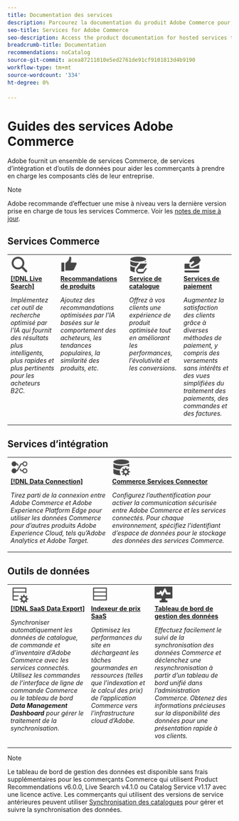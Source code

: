 ```yaml
---
title: Documentation des services
description: Parcourez la documentation du produit Adobe Commerce pour les services SaaS Commerce
seo-title: Services for Adobe Commerce
seo-description: Access the product documentation for hosted services that help Adobe Commerce merchants support key components of their business.
breadcrumb-title: Documentation
recommendations: noCatalog
source-git-commit: acea87211010e5ed2761de91cf9101813d4b9190
workflow-type: tm+mt
source-wordcount: '334'
ht-degree: 0%

---
```


# Guides des services Adobe Commerce

Adobe fournit un ensemble de services Commerce, de services d’intégration et d’outils de données pour aider les commerçants à prendre en charge les composants clés de leur entreprise.

>[!NOTE]
>
>Adobe recommande d’effectuer une mise à niveau vers la dernière version prise en charge de tous les services Commerce. Voir les [notes de mise à jour](release-notes-all.md).

## Services Commerce

<table style="table-layout:fixed">
<tr style="border: 0;">
   <td valign="top">
      <a href="../live-search//overview.md">
      <img alt="Rechercher" src="../assets/icons/Magnify.svg" width="40">
      </a>
      <div>
         <a href="../live-search//overview.md">
         <strong>[!DNL Live Search]</strong>
         </a>
      </div>
      <p>
         <em>Implémentez cet outil de recherche optimisé par l’IA qui fournit des résultats plus intelligents, plus rapides et plus pertinents pour les acheteurs B2C.</em>
      </p>
   </td>
   <td valign="top">
      <a href="../product-recommendations/overview.md">
      <img alt="ThumbsUp" src="../assets/icons/ThumbUp.svg" width="40">
      </a>
      <div>
         <a href="../product-recommendations/overview.md">
         <strong>Recommandations de produits</strong>
         </a>
      </div>
      <p>
         <em>Ajoutez des recommandations optimisées par l’IA basées sur le comportement des acheteurs, les tendances populaires, la similarité des produits, etc.</em>
      </p>
   </td>
   <td valign="top">
      <a href="../catalog-service/overview.md">
      <img alt="Données de catalogue pour les services connectés" src="../assets/icons/DataBook.svg" width="40">
      </a>
      <div>
         <a href="../catalog-service/overview.md">
         <strong>Service de catalogue</strong>
         </a>
      </div>
      <p>
         <em>Offrez à vos clients une expérience de produit optimisée tout en améliorant les performances, l’évolutivité et les conversions.</em>
      </p>
   </td>
   <td valign="top">
      <a href="../payment-services/guide-overview.md">
      <img alt="Paiements par carte de crédit" src="../assets/icons/CreditCard.svg" width="40">
      </a>
      <div>
         <a href="../payment-services/guide-overview.md">
         <strong> Services de paiement </strong>
         </a>
      </div>
      <p>
         <em>Augmentez la satisfaction des clients grâce à diverses méthodes de paiement, y compris des versements sans intérêts et des vues simplifiées du traitement des paiements, des commandes et des factures.</em>
      </p>
   </td>
</tr>
</table>

## Services d’intégration

<table style="table-layout:fixed">
<tr style="border: 0;">
   <td valign="top">
      <a href="../data-connection/overview.md">
      <img alt="Transfert de données vers Platform" src="../assets/icons/TransferToPlatform.svg" width="40">
      </a>
      <div>
         <a href="../data-connection/overview.md">
         <strong>[!DNL Data Connection]</strong>
         </a>
      </div>
      <p>
         <em>Tirez parti de la connexion entre Adobe Commerce et Adobe Experience Platform Edge pour utiliser les données Commerce pour d’autres produits Adobe Experience Cloud, tels qu’Adobe Analytics et Adobe Target.</em>
      </p>
   </td>
   <td valign="top">
      <a href="../landing/saas.md">
      <img alt="ThumbsUp" src="../assets/icons/DataSetting.svg" width="40">
      </a>
      <div>
          <a href="../landing/saas.md">
         <strong>Commerce Services Connector</strong>
         </a>
      </div>
      <p>
         <em>Configurez l’authentification pour activer la communication sécurisée entre Adobe Commerce et les services connectés. Pour chaque environnement, spécifiez l’identifiant d’espace de données pour le stockage des données des services Commerce.</em>
      </p>
   </td>
</tr>
</table>

## Outils de données

<table style="table-layout:fixed">
<tr style="border: 0;">
   <td valign="top">
       <a href="../data-export/overview.md">
      <img alt="Gestion des flux d’exportation de données SaaS" src="../assets/icons/FeedManagement.svg" width="40">
      </a>
      <div>
         <a href="../data-export/overview.md">
         <strong>[!DNL SaaS Data Export]</strong>
         </a>
      </div>
      <p>
         <em>Synchroniser automatiquement les données de catalogue, de commande et d’inventaire d’Adobe Commerce avec les services connectés. Utilisez les commandes de l’interface de ligne de commande Commerce ou le tableau de bord <strong>Data Management Dashboard</strong> pour gérer le traitement de la synchronisation.</em>
      </p>
   </td>
   <td valign="top">
      <a href="../price-index/price-indexing.md">
      <img alt="Flux des prix des produits" src="../assets/icons/Feed.svg" width="40">
      </a>
      <div>
          <a href="../price-index/price-indexing.md">
         <strong>Indexeur de prix SaaS</strong>
         </a>
      </div>
      <p>
         <em>Optimisez les performances du site en déchargeant les tâches gourmandes en ressources (telles que l’indexation et le calcul des prix) de l’application Commerce vers l’infrastructure cloud d’Adobe.</em>
      </p>
   </td>
   <td valign="top">
      <a href="https://experienceleague.adobe.com/en/docs/commerce-admin/systems/data-transfer/data-dashboard" target="_blank">
      <img alt="Surveiller la synchronisation des données" src="../assets/icons/Monitoring.svg" width="40">
      </a>
      <div>
          <a href="https://experienceleague.adobe.com/en/docs/commerce-admin/systems/data-transfer/data-dashboard" target="_blank">
         <strong>Tableau de bord de gestion des données</strong>
         </a>
      </div>
      <p>
         <em>Effectuez facilement le suivi de la synchronisation des données Commerce et déclenchez une resynchronisation à partir d’un tableau de bord unifié dans l’administration Commerce. Obtenez des informations précieuses sur la disponibilité des données pour une présentation rapide à vos clients.</em>
      </p>
   </td>
</table>

>[!NOTE]
>
>Le tableau de bord de gestion des données est disponible sans frais supplémentaires pour les commerçants Commerce qui utilisent Product Recommendations v6.0.0, Live Search v4.1.0 ou Catalog Service v1.17 avec une licence active. Les commerçants qui utilisent des versions de service antérieures peuvent utiliser [Synchronisation des catalogues](../landing/catalog-sync.md) pour gérer et suivre la synchronisation des données.
